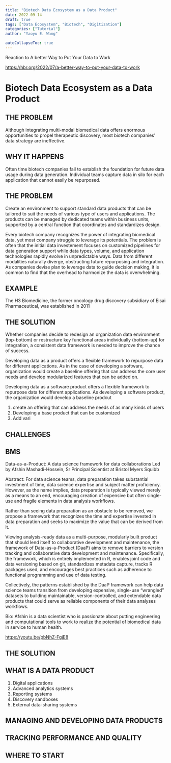 ```yaml
---
title: "Biotech Data Ecosystem as a Data Product"
date: 2022-09-14
draft: true
tags: ["Data Ecosystem", "Biotech", "Digitization"]
categories: ["Tutorial"]
author: "Yaoyu E. Wang"

autoCollapseToc: true
---
```


Reaction to A better Way to Put Your Data to Work

https://hbr.org/2022/07/a-better-way-to-put-your-data-to-work

# Biotech Data Ecosystem as a Data Product

## THE PROBLEM

Although integrating multi-modal biomedical data offers enormous opportunities to propel therapeutic discovery, most biotech companies' data strategy are ineffective.

## WHY IT HAPPENS

Often time biotech companies fail to establish the foundation for future data usage during data generation.  Individual teams capture data in silo for each application that cannot easily be repurposed.

## THE PROBLEM

Create an environment to support standard data products that can be tailored to suit the needs of various type of users and applications.  The products can be managed by dedicated teams within business units, supported by a central function that coordinates and standardizes design.

Every biotech company recognizes the power of integrating biomedical data, yet most company struggle to leverage its potentials.  The problem is often that the initial data investement focuses on customized pipelines for data generation support while data types, volume, and application technologies rapidly evolve in unpredictable ways.  Data from different modalities naturally diverge, obstructing future repurposing and integration.  As companies devise plan to leverage data to guide decision making, it is common to find that the overhead to harmonize the data is overwhelming.  


## EXAMPLE

The H3 Biomedicine, the former oncology drug discovery subsidiary of Eisai Pharmaceutical, was established in 2011 

## THE SOLUTION

Whether companies decide to redesign an organization data environment (top-bottom) or restructure key functional areas individually (bottom-up) for integration, a consistent data framework is needed to improve the chance of success.





Developing data as a product offers a flexible framework to repurpose data for different applications. As in the case of developing a software, organization would create a baseline offering that can address the core user needs and develop modularized features that can be added on.





Developing data as a software product ofters a flexible framework to repurpose data for different applications.  As developing a software product, the organization would develop a baseline prodcut

1. create an offering that can address the needs of as many kinds of users
2. Developing a base product that can be customized
3. Add vari


## CHALLENGES



## BMS
Data-as-a-Product: A data science framework for data collaborations
Led by Afshin Mashadi-Hossein, Sr Principal Scientist at Bristol Myers Squibb

Abstract:
For data science teams, data preparation takes substantial investment of time, data science expertise and subject matter proficiency. However, as the name implies, data preparation is typically viewed merely as a means to an end, encouraging creation of expensive but often single-use and fragile elements in data analysis workflows.  

Rather than seeing data preparation as an obstacle to be removed, we propose a framework that recognizes the time and expertise invested in data preparation and seeks to maximize the value that can be derived from it. 

Viewing analysis-ready data as a multi-purpose, modularly built product that should lend itself to collaborative development and maintenance, the framework of Data-as-a-Product (DaaP) aims to remove barriers to version tracking and collaborative data development and maintenance. Specifically, the framework, which is entirely implemented in R, enables joint code and data versioning based on git, standardizes metadata capture, tracks R packages used, and encourages best practices such as adherence to functional programming and use of data testing. 

Collectively, the patterns established by the DaaP framework can help data science teams transition from developing expensive, single-use “wrangled” datasets to building maintainable, version-controlled, and extendable data products that could serve as reliable components of their data analyses workflows.  

Bio:
Afshin is a data scientist who is passionate about putting engineering and computational tools to work to realize the potential of biomedical data in service to human health.

https://youtu.be/pbNhZ-FgjE8



## THE SOLUTION

## WHAT IS A DATA PRODUCT
1. Digital applications
2. Advanced analytics systems
3. Reporting systems
4. Discovery sandboxes
5. External data-sharing systems

## MANAGING AND DEVELOPING DATA PRODUCTS
## TRACKING PERFORMANCE AND QUALITY
## WHERE TO START

